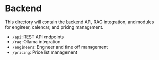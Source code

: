 # Backend

This directory will contain the backend API, RAG integration, and modules for engineer, calendar, and pricing management.

- `/api`: REST API endpoints
- `/rag`: Ollama integration
- `/engineers`: Engineer and time off management
- `/pricing`: Price list management
